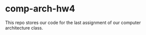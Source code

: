 # comp-arch-hw4
This repo stores our code for the last assignment of our computer architecture class.

